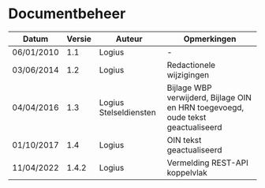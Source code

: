 # Documentbeheer

| Datum      | Versie | Auteur                 | Opmerkingen                                                                       |
|------------|--------|------------------------|-----------------------------------------------------------------------------------|
| 06/01/2010 | 1.1    | Logius                 | -                                                                                 |
| 03/06/2014 | 1.2    | Logius                 | Redactionele wijzigingen                                                          |
| 04/04/2016 | 1.3    | Logius Stelseldiensten | Bijlage WBP verwijderd, Bijlage OIN en HRN toegevoegd, oude tekst geactualiseerd  |
| 01/10/2017 | 1.4    | Logius                 | OIN tekst geactualiseerd                                                          |
| 11/04/2022 | 1.4.2  | Logius                 | Vermelding REST-API koppelvlak                                                    |
